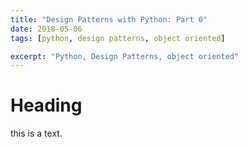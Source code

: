 ```yaml
---
title: "Design Patterns with Python: Part 0"
date: 2018-05-06
tags: [python, design patterns, object oriented]

excerpt: "Python, Design Patterns, object oriented"
---
```


# Heading
this is a text.
